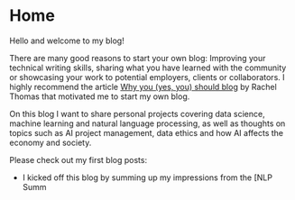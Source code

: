 # Home

Hello and welcome to my blog! 

There are many good reasons to start your own blog: Improving your technical writing skills, sharing what you have learned with the community or showcasing your work to potential employers, clients or collaborators. I highly recommend the article [Why you (yes, you) should blog](https://medium.com/@racheltho/why-you-yes-you-should-blog-7d2544ac1045) by Rachel Thomas that motivated me to start my own blog. 

On this blog I want to share personal projects covering data science, machine learning and natural language processing, as well as thoughts on topics such as AI project management, data ethics and how AI affects the economy and society. 

Please check out my first blog posts:
- I kicked off this blog by summing up my impressions from the [NLP Summ